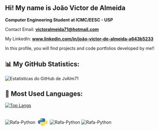 ## Hi! My name is João Victor de Almeida

**Computer Engineering Student at ICMC/EESC - USP**

Contact Email:
**victoralmeida71@hotmail.com**

My LinkedIn:
**www.linkedin.com/in/joão-victor-de-almeida-a643b5233**

In this profile, you will find projects and code portfolios developed by me!!

## 📊 My GitHub Statistics:

![Estatísticas do GitHub de JvAlm71](https://github-readme-stats.vercel.app/api?username=JvAlm71&show_icons=true&theme=dark)

## 📌 Most Used Languages:

[![Top Langs](https://github-readme-stats.vercel.app/api/top-langs/?username=JvAlm71&layout=compact&theme=dark)](https://github.com/anuraghazra/github-readme-stats)




<div style="display: inline_block"><br>

  
  <img align="center" alt="Rafa-Python" height="30" width="40" src="https://cdn.jsdelivr.net/gh/devicons/devicon/icons/java/java-original-wordmark.svg" />
          
  <img align="center" alt="Rafa-Python" height="30" width="40" src="https://raw.githubusercontent.com/devicons/devicon/master/icons/python/python-original.svg">

<img align="center" alt="Rafa-Python" height="30" width="40" src="https://cdn.jsdelivr.net/gh/devicons/devicon/icons/c/c-original.svg" />


<img  align="center" alt="Rafa-Python" height="30" width="40" src="https://cdn.jsdelivr.net/gh/devicons/devicon/icons/cplusplus/cplusplus-original.svg" />
          
          
          
</div>


